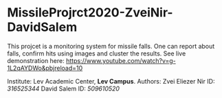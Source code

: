 # MissileProjrct2020-ZveiNir-DavidSalem

This projcet is a monitoring system for missile falls.
One can report about falls, confirm hits using images and cluster the results.
See live demonstration here: https://www.youtube.com/watch?v=g-1L2qAYDWo&pbjreload=10

Institute: Lev Academic Center, **Lev Campus**.
Authors:  Zvei Eliezer Nir   ID: *316525344*
          David Salem        ID: *509610520*
          
